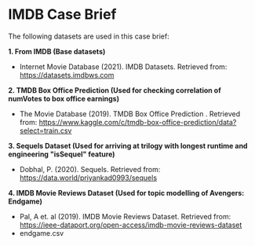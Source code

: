 # IMDB Case Brief

The following datasets are used in this case brief:

**1. From IMDB (Base datasets)**
- Internet Movie Database (2021). IMDB Datasets. Retrieved from: https://datasets.imdbws.com


**2. TMDB Box Office Prediction 
(Used for checking correlation of numVotes to box office earnings)**
- The Movie Database (2019). TMDB Box Office Prediction . Retrieved from: https://www.kaggle.com/c/tmdb-box-office-prediction/data?select=train.csv


**3. Sequels Dataset 
(Used for arriving at trilogy with longest runtime and engineering "isSequel" feature)**
- Dobhal, P. (2020). Sequels. Retrieved from: https://data.world/priyankad0993/sequels

**4. IMDB Movie Reviews Dataset
(Used for topic modelling of Avengers: Endgame)**
- Pal, A et. al (2019). IMDB Movie Reviews Dataset. Retrieved from: https://ieee-dataport.org/open-access/imdb-movie-reviews-dataset
- endgame.csv

